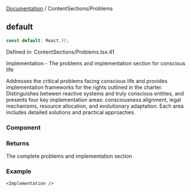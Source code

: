 [Documentation](../modules.md) / ContentSections/Problems

## default

```ts
const default: React.FC;
```

Defined in: ContentSections/Problems.tsx:41

Implementation - The problems and implementation section for conscious life

Addresses the critical problems facing conscious life and provides
implementation frameworks for the rights outlined in the charter.
Distinguishes between reactive systems and truly conscious entities,
and presents four key implementation areas: consciousness alignment,
legal mechanisms, resource allocation, and evolutionary adaptation.
Each area includes detailed solutions and practical approaches.

### Component

### Returns

The complete problems and implementation section

### Example

```tsx
<Implementation />
```
